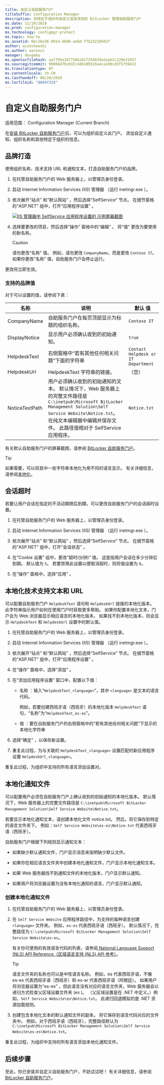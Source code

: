 ```yaml
---
title: 自定义自助服务门户
titleSuffix: Configuration Manager
description: 将特定于组织的自定义信息添加到 BitLocker 管理自助服务门户
ms.date: 11/29/2019
ms.prod: configuration-manager
ms.technology: configmgr-protect
ms.topic: how-to
ms.assetid: 6bc26e36-9914-4606-ae8d-f7b23218942f
author: aczechowski
ms.author: aaroncz
manager: dougeby
ms.openlocfilehash: aa7f95e18775862427254839a2aab2c229e31057
ms.sourcegitcommit: 99084d70c032c4db109328a4ca100cd3f5759433
ms.translationtype: HT
ms.contentlocale: zh-CN
ms.lasthandoff: 08/20/2020
ms.locfileid: "88697324"
---
```

# <a name="customize-the-self-service-portal"></a>自定义自助服务门户

适用范围：  Configuration Manager (Current Branch)

<!--3601034-->

在[安装 BitLocker 自助服务门户](setup-websites.md)后，可以为组织自定义此门户。 添加自定义通知、组织名称和其他特定于组织的信息。

## <a name="branding"></a>品牌打造

使用组织名称、技术支持 URL 和通知文本，打造自助服务门户的品牌。

1. 在托管自助服务门户的 Web 服务器上，以管理员身份登录。

1. 启动 Internet Information Services (IIS) 管理器  （运行 inetmgr.exe  ）。

1. 依次展开“站点”  和“默认网站”  ，然后选择“SelfService”  节点。 在细节窗格的“ASP.NET”  组中，打开“应用程序设置”  。

    [![IIS 管理器中 SelfService 应用程序设置的 示例屏幕截图](media/bitlocker-self-service-iis-app-settings.png)](media/bitlocker-self-service-iis-app-settings.png#lightbox)

1. 选择要更改的项目，然后选择“操作”  窗格中的“编辑”  。 将“值”  更改为要使用的新名称。

    > [!CAUTION]
    > 请勿更改“名称”  值。 例如，请勿更改 `CompanyName`，而是更改 `Contoso IT`。 如果你更改“名称”  值，自助服务门户会停止运行。

更改将立即生效。

### <a name="supported-branding-values"></a>支持的品牌值

对于可以设置的值，请参阅下表：

|名称|说明|默认&nbsp;值|
|--- |--- |--- |
|CompanyName|自助服务门户在每页顶部显示为标题的组织名称。|`Contoso IT`|
|DisplayNotice|显示用户必须确认收到的初始通知。|`true`|
|HelpdeskText|右侧窗格中“若有其他任何相关问题”下面的字符串|`Contact Helpdesk or IT Department`|
|HelpdeskUrl|HelpdeskText 字符串的链接。|（空）|
|NoticeTextPath|用户必须确认收到的初始通知的文本。 默认情况下，Web 服务器上的完整文件路径是 `C:\inetpub\Microsoft BitLocker Management Solution\Self Service Website\Notice.txt`。 在纯文本编辑器中编辑并保存文件。 此路径值相对于 SelfService 应用程序。|`Notice.txt`|

<!-- Not sure if we support changing these values. At a minimum need a description.
|ClientValidationEnabled||`true`|
|UnobtrusiveJavaScriptEnabled||`true`|
-->

有关默认自助服务门户的屏幕截图，请参阅 [BitLocker 自助服务门户](self-service-portal.md)。

> [!TIP]
> 如果需要，可以将其中一些字符串本地化为用不同的语言显示。 有关详细信息，请参阅[本地化](#bkmk_localize)。

## <a name="session-time-out"></a>会话超时

若要让用户会话在指定的不活动期限后到期，可以更改自助服务门户的会话超时设置。

1. 在托管自助服务门户的 Web 服务器上，以管理员身份登录。

1. 启动 Internet Information Services (IIS) 管理器  （运行 inetmgr.exe  ）。

1. 依次展开“站点”  和“默认网站”  ，然后选择“SelfService”  节点。 在细节窗格的“ASP.NET”  组中，打开“会话状态”  。

1. 在“Cookie 设置”  组中，更改“超时(分钟)”  值。 这是指用户会话在多少分钟后到期。 默认值为 `5`。 若要禁用此设置以便取消超时，则将值设置为 `0`。

1. 在“操作”  窗格中，选择“应用”  。

## <a name="localize-helpdesk-text-and-url"></a><a name="bkmk_localize"></a> 本地化技术支持文本和 URL

可以配置自助服务门户 `HelpdeskText` 语句和 `HelpdeskUrl` 链接的本地化版本。 此字符串指示用户如何在使用门户时获取更多帮助。 如果你配置本地化文本，门户会为 Web 浏览器显示相应语言的本地化版本。 如果找不到本地化版本，则会显示 `HelpdeskText` 和 `HelpdeskUrl` 设置中的默认值。

1. 在托管自助服务门户的 Web 服务器上，以管理员身份登录。

1. 启动 Internet Information Services (IIS) 管理器  （运行 inetmgr.exe  ）。

1. 依次展开“站点”  和“默认网站”  ，然后选择“SelfService”  节点。 在细节窗格的“ASP.NET”  组中，打开“应用程序设置”  。

1. 在“操作”  窗格中，选择“添加”  。

1. 在“添加应用程序设置”  窗口中，配置以下值：

    - 名称  ：输入“`HelpdeskText_<language>`”，其中 `<language>` 是文本的语言代码。

      例如，若要创建西班牙语（西班牙）的本地化版本 `HelpdeskText` 语句，“名称”为“`HelpdeskText_es-es`”。

    - 值  ：要在自助服务门户的右侧窗格中的“若有其他任何相关问题”下显示的本地化字符串

1. 选择“确定”  ，以保存新设置。

1. 重复此过程，为与关联的 `HelpdeskText_<language>` 设置匹配的新应用程序设置 `HelpdeskUrl_<language>`。

重复此过程，为组织中支持的所有语言添加设置对。

## <a name="localize-the-notice-file"></a>本地化通知文件

可以配置用户必须在自助服务门户上确认收到的初始通知的本地化版本。 默认情况下，Web 服务器上的完整文件路径是 `C:\inetpub\Microsoft BitLocker Management Solution\Self Service Website\Notice.txt`。

若要显示本地化通知文本，请创建本地化文件 notice.txt。 然后，将它保存到特定的语言文件夹下。 例如：`Self Service Website\es-es\Notice.txt` 代表西班牙语（西班牙）。

自助服务门户根据下列规则显示通知文本：

- 如果缺少默认通知文件，门户显示消息来指明缺少默认文件。

- 如果你在相应语言文件夹中创建本地化通知文件，门户显示本地化通知文本。

- 如果 Web 服务器找不到通知文件的本地化版本，门户显示默认通知。

- 如果用户将浏览器设置为没有本地化通知的语言，门户显示默认通知。

### <a name="create-a-localized-notice-file"></a>创建本地化通知文件

1. 在托管自助服务门户的 Web 服务器上，以管理员身份登录。

1. 在 `Self Service Website` 应用程序路径中，为支持的每种语言创建 `<language>` 文件夹。 例如，`es-es` 代表西班牙语（西班牙）。 默认情况下，完整路径为 `C:\inetpub\Microsoft BitLocker Management Solution\Self Service Website\es-es`。

    有关你可使用的有效语言代码的列表，请参阅[ National Language Support (NLS) API Reference（区域语言支持 (NLS) API 参考）](/windows/win32/intl/locale-identifiers#predefined-locale-identifiers)。

    > [!TIP]
    > 语言文件夹的名称也可以是中性语言名称。 例如，es  代表西班牙语，不像 es-es  代表西班牙语（西班牙）和 es-ar  代表西班牙语（阿根廷）。 如果用户将浏览器设置为“es-es”  ，但此语言没有对应的语言文件夹，Web 服务器会以递归方式检查父区域设置文件夹 (es  )。 （父区域设置是在 .NET 中定义。）例如，`Self Service Website\es\Notice.txt`。 此递归回退模拟的是 .NET 资源加载规则。

1. 创建包含本地化文本的默认通知文件的副本。 将它保存到语言代码对应的文件夹中。 例如，对于西班牙语（西班牙），完整路径默认为 `C:\inetpub\Microsoft BitLocker Management Solution\Self Service Website\es-es\Notice.txt`。

重复此过程，为组织中支持的所有语言添加本地化通知文件。

## <a name="next-steps"></a>后续步骤

至此，你已安装并自定义自助服务门户，不妨试试吧！ 有关详细信息，请参阅 [BitLocker 自助服务门户](self-service-portal.md)。